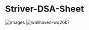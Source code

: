 # Striver-DSA-Sheet
![images](https://user-images.githubusercontent.com/82227776/194229178-c727ed34-0d43-4a67-9f58-f2e08b75101d.jpg)
![wallhaven-wq26k7](https://user-images.githubusercontent.com/82227776/194229482-d7a8c5d6-ad8e-4a4f-8a20-cfc3f3a3350c.jpg)
